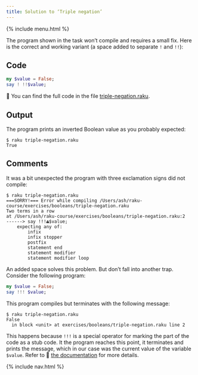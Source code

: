 ```yaml
---
title: Solution to ‘Triple negation’
---
```


{% include menu.html %}

The program shown in the task won’t compile and requires a small fix. Here is the correct and working variant (a space added to separate `!` and `!!`):

## Code

```raku
my $value = False;
say ! !!$value;
```

🦋 You can find the full code in the file [triple-negation.raku](https://github.com/ash/raku-course/blob/master/exercises/booleans/triple-negation.raku).

## Output

The program prints an inverted Boolean value as you probably expected:

    $ raku triple-negation.raku
    True

## Comments

It was a bit unexpected the program with three exclamation signs did not compile:

    $ raku triple-negation.raku
    ===SORRY!=== Error while compiling /Users/ash/raku-course/exercises/booleans/triple-negation.raku
    Two terms in a row
    at /Users/ash/raku-course/exercises/booleans/triple-negation.raku:2
    ------> say !!!⏏$value;
        expecting any of:
            infix
            infix stopper
            postfix
            statement end
            statement modifier
            statement modifier loop

An added space solves this problem. But don’t fall into another trap. Consider the following program:

```raku
my $value = False;
say !!! $value;
```

This program compiles but terminates with the following message:

    $ raku triple-negation.raku
    False
      in block <unit> at exercises/booleans/triple-negation.raku line 2

This happens because `!!!` is a special operator for marking the part of the code as a stub code. It the program reaches this point, it terminates and prints the message, which in our case was the current value of the variable `$value`. Refer to 📖 [the documentation](https://docs.raku.org/routine/!!!) for more details.

{% include nav.html %}
